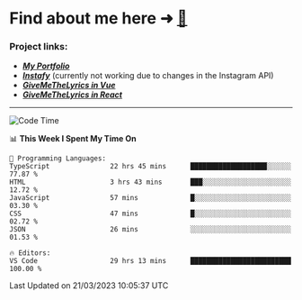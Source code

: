 # Find about me here ➜ [🧑](https://pauabella.dev)

### Project links:
- ***[My Portfolio](https://pauabella.dev)***
- ***[Instafy](https://instafy.me)*** (currently not working due to changes in the Instagram API)
- ***[GiveMeTheLyrics in Vue](https://lyrics.pauabella.dev)***
- ***[GiveMeTheLyrics in React](https://pauabella.dev/GiveMeTheLyrics)***

---
<!--START_SECTION:waka-->
![Code Time](http://img.shields.io/badge/Code%20Time-2%2C016%20hrs%2043%20mins-blue)

📊 **This Week I Spent My Time On** 

```text
💬 Programming Languages: 
TypeScript               22 hrs 45 mins      ███████████████████░░░░░░   77.87 % 
HTML                     3 hrs 43 mins       ███░░░░░░░░░░░░░░░░░░░░░░   12.72 % 
JavaScript               57 mins             █░░░░░░░░░░░░░░░░░░░░░░░░   03.30 % 
CSS                      47 mins             █░░░░░░░░░░░░░░░░░░░░░░░░   02.72 % 
JSON                     26 mins             ░░░░░░░░░░░░░░░░░░░░░░░░░   01.53 % 

🔥 Editors: 
VS Code                  29 hrs 13 mins      █████████████████████████   100.00 % 
```


 Last Updated on 21/03/2023 10:05:37 UTC
<!--END_SECTION:waka-->
